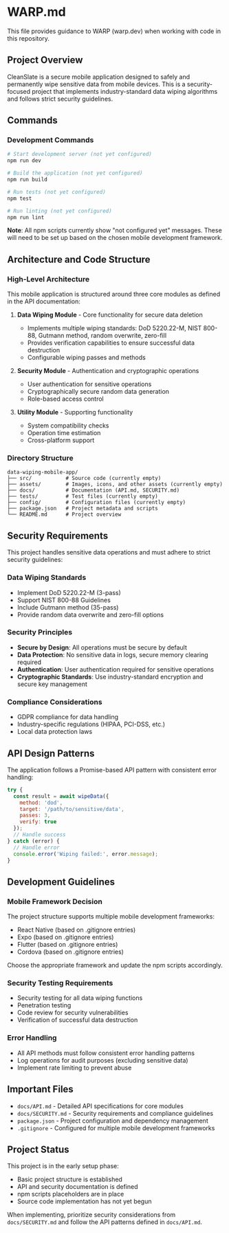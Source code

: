 # WARP.md

This file provides guidance to WARP (warp.dev) when working with code in this repository.

## Project Overview

CleanSlate is a secure mobile application designed to safely and permanently wipe sensitive data from mobile devices. This is a security-focused project that implements industry-standard data wiping algorithms and follows strict security guidelines.

## Commands

### Development Commands
```bash
# Start development server (not yet configured)
npm run dev

# Build the application (not yet configured)
npm run build

# Run tests (not yet configured)
npm test

# Run linting (not yet configured)
npm run lint
```

**Note**: All npm scripts currently show "not configured yet" messages. These will need to be set up based on the chosen mobile development framework.

## Architecture and Code Structure

### High-Level Architecture
This mobile application is structured around three core modules as defined in the API documentation:

1. **Data Wiping Module** - Core functionality for secure data deletion
   - Implements multiple wiping standards: DoD 5220.22-M, NIST 800-88, Gutmann method, random overwrite, zero-fill
   - Provides verification capabilities to ensure successful data destruction
   - Configurable wiping passes and methods

2. **Security Module** - Authentication and cryptographic operations
   - User authentication for sensitive operations
   - Cryptographically secure random data generation
   - Role-based access control

3. **Utility Module** - Supporting functionality
   - System compatibility checks
   - Operation time estimation
   - Cross-platform support

### Directory Structure
```
data-wiping-mobile-app/
├── src/           # Source code (currently empty)
├── assets/        # Images, icons, and other assets (currently empty)
├── docs/          # Documentation (API.md, SECURITY.md)
├── tests/         # Test files (currently empty)
├── config/        # Configuration files (currently empty)
├── package.json   # Project metadata and scripts
└── README.md      # Project overview
```

## Security Requirements

This project handles sensitive data operations and must adhere to strict security guidelines:

### Data Wiping Standards
- Implement DoD 5220.22-M (3-pass)
- Support NIST 800-88 Guidelines
- Include Gutmann method (35-pass)
- Provide random data overwrite and zero-fill options

### Security Principles
- **Secure by Design**: All operations must be secure by default
- **Data Protection**: No sensitive data in logs, secure memory clearing required
- **Authentication**: User authentication required for sensitive operations
- **Cryptographic Standards**: Use industry-standard encryption and secure key management

### Compliance Considerations
- GDPR compliance for data handling
- Industry-specific regulations (HIPAA, PCI-DSS, etc.)
- Local data protection laws

## API Design Patterns

The application follows a Promise-based API pattern with consistent error handling:

```javascript
try {
  const result = await wipeData({
    method: 'dod',
    target: '/path/to/sensitive/data',
    passes: 3,
    verify: true
  });
  // Handle success
} catch (error) {
  // Handle error
  console.error('Wiping failed:', error.message);
}
```

## Development Guidelines

### Mobile Framework Decision
The project structure supports multiple mobile development frameworks:
- React Native (based on .gitignore entries)
- Expo (based on .gitignore entries)
- Flutter (based on .gitignore entries)
- Cordova (based on .gitignore entries)

Choose the appropriate framework and update the npm scripts accordingly.

### Security Testing Requirements
- Security testing for all data wiping functions
- Penetration testing
- Code review for security vulnerabilities
- Verification of successful data destruction

### Error Handling
- All API methods must follow consistent error handling patterns
- Log operations for audit purposes (excluding sensitive data)
- Implement rate limiting to prevent abuse

## Important Files

- `docs/API.md` - Detailed API specifications for core modules
- `docs/SECURITY.md` - Security requirements and compliance guidelines
- `package.json` - Project configuration and dependency management
- `.gitignore` - Configured for multiple mobile development frameworks

## Project Status

This project is in the early setup phase:
- Basic project structure is established
- API and security documentation is defined
- npm scripts placeholders are in place
- Source code implementation has not yet begun

When implementing, prioritize security considerations from `docs/SECURITY.md` and follow the API patterns defined in `docs/API.md`.
